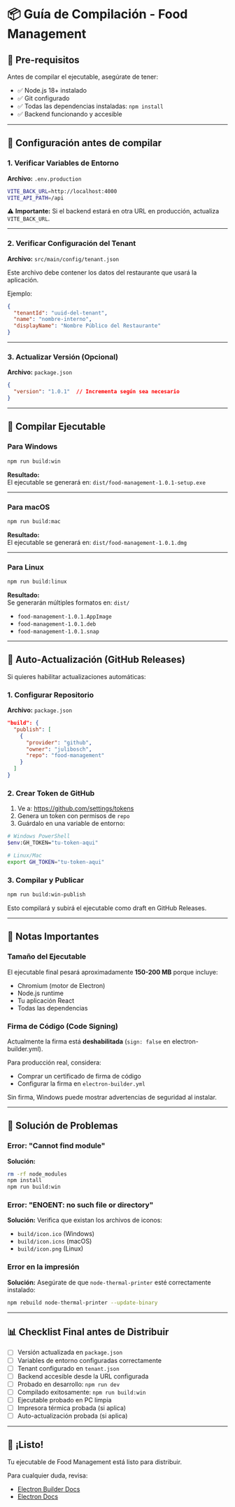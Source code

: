 # 📦 Guía de Compilación - Food Management

## 🎯 Pre-requisitos

Antes de compilar el ejecutable, asegúrate de tener:

- ✅ Node.js 18+ instalado
- ✅ Git configurado
- ✅ Todas las dependencias instaladas: `npm install`
- ✅ Backend funcionando y accesible

---

## 🔧 Configuración antes de compilar

### 1. Verificar Variables de Entorno

**Archivo:** `.env.production`

```bash
VITE_BACK_URL=http://localhost:4000
VITE_API_PATH=/api
```

⚠️ **Importante:** Si el backend estará en otra URL en producción, actualiza `VITE_BACK_URL`.

---

### 2. Verificar Configuración del Tenant

**Archivo:** `src/main/config/tenant.json`

Este archivo debe contener los datos del restaurante que usará la aplicación.

Ejemplo:
```json
{
  "tenantId": "uuid-del-tenant",
  "name": "nombre-interno",
  "displayName": "Nombre Público del Restaurante"
}
```

---

### 3. Actualizar Versión (Opcional)

**Archivo:** `package.json`

```json
{
  "version": "1.0.1"  // Incrementa según sea necesario
}
```

---

## 🚀 Compilar Ejecutable

### Para Windows

```bash
npm run build:win
```

**Resultado:**  
El ejecutable se generará en: `dist/food-management-1.0.1-setup.exe`

---

### Para macOS

```bash
npm run build:mac
```

**Resultado:**  
El ejecutable se generará en: `dist/food-management-1.0.1.dmg`

---

### Para Linux

```bash
npm run build:linux
```

**Resultado:**  
Se generarán múltiples formatos en: `dist/`
- `food-management-1.0.1.AppImage`
- `food-management-1.0.1.deb`
- `food-management-1.0.1.snap`

---

## 🔄 Auto-Actualización (GitHub Releases)

Si quieres habilitar actualizaciones automáticas:

### 1. Configurar Repositorio

**Archivo:** `package.json`

```json
"build": {
  "publish": [
    {
      "provider": "github",
      "owner": "julibosch",
      "repo": "food-management"
    }
  ]
}
```

### 2. Crear Token de GitHub

1. Ve a: https://github.com/settings/tokens
2. Genera un token con permisos de `repo`
3. Guárdalo en una variable de entorno:

```bash
# Windows PowerShell
$env:GH_TOKEN="tu-token-aqui"

# Linux/Mac
export GH_TOKEN="tu-token-aqui"
```

### 3. Compilar y Publicar

```bash
npm run build:win-publish
```

Esto compilará y subirá el ejecutable como draft en GitHub Releases.

---

## 📝 Notas Importantes

### Tamaño del Ejecutable

El ejecutable final pesará aproximadamente **150-200 MB** porque incluye:
- Chromium (motor de Electron)
- Node.js runtime
- Tu aplicación React
- Todas las dependencias

### Firma de Código (Code Signing)

Actualmente la firma está **deshabilitada** (`sign: false` en electron-builder.yml).

Para producción real, considera:
- Comprar un certificado de firma de código
- Configurar la firma en `electron-builder.yml`

Sin firma, Windows puede mostrar advertencias de seguridad al instalar.

---

## 🐛 Solución de Problemas

### Error: "Cannot find module"

**Solución:**
```bash
rm -rf node_modules
npm install
npm run build:win
```

### Error: "ENOENT: no such file or directory"

**Solución:** Verifica que existan los archivos de iconos:
- `build/icon.ico` (Windows)
- `build/icon.icns` (macOS)
- `build/icon.png` (Linux)

### Error en la impresión

**Solución:** Asegúrate de que `node-thermal-printer` esté correctamente instalado:
```bash
npm rebuild node-thermal-printer --update-binary
```

---

## 📊 Checklist Final antes de Distribuir

- [ ] Versión actualizada en `package.json`
- [ ] Variables de entorno configuradas correctamente
- [ ] Tenant configurado en `tenant.json`
- [ ] Backend accesible desde la URL configurada
- [ ] Probado en desarrollo: `npm run dev`
- [ ] Compilado exitosamente: `npm run build:win`
- [ ] Ejecutable probado en PC limpia
- [ ] Impresora térmica probada (si aplica)
- [ ] Auto-actualización probada (si aplica)

---

## 🎉 ¡Listo!

Tu ejecutable de Food Management está listo para distribuir. 

Para cualquier duda, revisa:
- [Electron Builder Docs](https://www.electron.build/)
- [Electron Docs](https://www.electronjs.org/docs)
